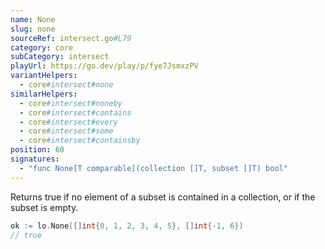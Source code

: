```yaml
---
name: None
slug: none
sourceRef: intersect.go#L79
category: core
subCategory: intersect
playUrl: https://go.dev/play/p/fye7JsmxzPV
variantHelpers:
  - core#intersect#none
similarHelpers:
  - core#intersect#noneby
  - core#intersect#contains
  - core#intersect#every
  - core#intersect#some
  - core#intersect#containsby
position: 60
signatures:
  - "func None[T comparable](collection []T, subset []T) bool"
---
```


Returns true if no element of a subset is contained in a collection, or if the subset is empty.

```go
ok := lo.None([]int{0, 1, 2, 3, 4, 5}, []int{-1, 6})
// true
```



